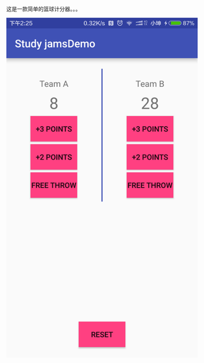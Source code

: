 




这是一款简单的篮球计分器。。。

![image](https://github.com/xkun1/basketball_score/blob/master/app/src/main/res/drawable/image.png)
